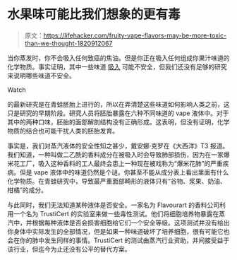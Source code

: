 # 水果味可能比我们想象的更有毒

> 原文：<https://lifehacker.com/fruity-vape-flavors-may-be-more-toxic-than-we-thought-1820912067>

当你蒸发时，你不会吸入任何致癌的焦油。但是你正在吸入任何组成你果汁味道的化学物质。事实证明，其中一些味道 [吸入](https://lifehacker.com/are-e-cigarettes-safe-here-s-what-we-know-1721157349) 可能不安全，但我们还没有足够的研究来说明哪些味道不安全。

Watch

的最新研究是在青蛙胚胎上进行的，所以在弄清楚这些味道如何影响人类之前，这只是研究的早期阶段。研究人员将胚胎暴露在六种不同味道的 vape 液体中。对于其中的两种口味，胚胎的面部解剖结构没有正确形成。这表明，但没有证明，化学物质的结合也可能干扰人类的胚胎发育。

事实是，我们对蒸汽液体的安全性知之甚少，戴安娜·克罗在《大西洋》T3 报道。我们知道，一种叫做二乙酰的香料成分在被吸入时会导致肺部损伤，因为在一家爆米花工厂，吸入这种香料的工人最终会患上一种现在被戏称为“爆米花肺”的严重疾病。但是 vape 液体中的味道仍然是个谜。你甚至不能从成分表上看出里面有什么化学物质。在青蛙研究中，导致最严重面部畸形的液体只有“谷物、浆果、奶油、柑橘”的成分。

与此同时，我们无法知道某种液体是否安全。一家名为 Flavourart 的香料公司利用一个名为 TrustiCert 的实验室来做一些毒性测试。他们将细胞培养物暴露在蒸汽中，并根据每种液体是否会损害细胞给它们一个安全等级。这项测试并没有给出你身体中实际发生的全部情况，但是如果一种味道破坏了培养细胞，很有可能它也会在你的肺中发生同样的事情。TrustiCert 的测试由蒸汽行业资助，并间接受益于该行业，但迄今为止还没有公平的替代方案。
